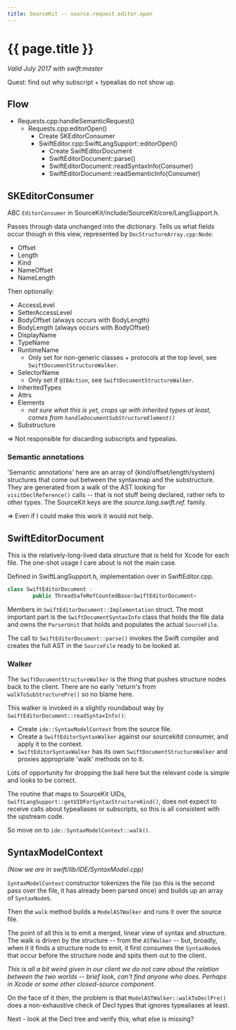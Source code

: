 ```yaml
---
title: SourceKit -- source.request.editor.open
---
```

# {{ page.title }}

*Valid July 2017 with swift:master*

Quest: find out why subscript + typealias do not show up.

## Flow

* Requests.cpp:handleSemanticRequest()
    * Requests.cpp:editorOpen()
        * Create SKEditorConsumer
        * SwiftEditor.cpp:SwiftLangSupport::editorOpen()
            * Create SwiftEditorDocument
            * SwiftEditorDocument::parse()
            * SwiftEditorDocument::readSyntaxInfo(Consumer)
            * SwiftEditorDocument::readSemanticInfo(Consumer)

## SKEditorConsumer

ABC `EditorConsumer` in SourceKit/include/SourceKit/core/LangSupport.h.

Passes through data unchanged into the dictionary.  Tells us what fields occur
though in this view, represented by `DocStructureArray.cpp:Node`:
* Offset
* Length
* Kind
* NameOffset
* NameLength 

Then optionally:
* AccessLevel
* SetterAccessLevel
* BodyOffset (always occurs with BodyLength)
* BodyLength (always occurs with BodyOffset)
* DisplayName
* TypeName
* RuntimeName
    * Only set for non-generic classes + protocols at the top level, see
      `SwiftDocumentStructureWalker`.
* SelectorName
    * Only set if `@IBAction`, see `SwiftDocumentStructureWalker`.
* InheritedTypes
* Attrs
* Elements
    * *not sure what this is yet, crops up with inherited types at least,
      comes from `handleDocumentSubStructureElement()`*
* Substructure

=> Not responsible for discarding subscripts and typealias.

### Semantic annotations

'Semantic annotations' here are an array of {kind/offset/length/system}
structures that come out between the syntaxmap and the substructure.  They are
generated from a walk of the AST looking for `visitDeclReference()` calls --
that is not stuff being declared, rather refs to other types.  The SourceKit
keys are the *source.lang.swift.ref.* family.

=> Even if I could make this work it would not help.

## SwiftEditorDocument

This is the relatively-long-lived data structure that is held for Xcode for
each file.  The one-shot usage I care about is not the main case.

Defined in SwiftLangSupport.h, implementation over in SwiftEditor.cpp.
```c++
class SwiftEditorDocument :
        public ThreadSafeRefCountedBase<SwiftEditorDocument>
```
Members in `SwiftEditorDocument::Implementation` struct.  The most important
part is the `SwiftDocumentSyntaxInfo` class that holds the file data and owns
the `ParserUnit` that holds and populates the actual `SourceFile`.

The call to `SwiftEditorDocument::parse()` invokes the Swift compiler and
creates the full AST in the `SourceFile` ready to be looked at.

### Walker

The `SwiftDocumentStructureWalker` is the thing that pushes structure nodes
back to the client.  There are no early 'return's from `walkToSubStructurePre()`
so no blame here.

This walker is invoked in a slightly roundabout way by
`SwiftEditorDocument::readSyntaxInfo()`:
* Create `ide::SyntaxModelContext` from the source file.
* Create a `SwiftEditorSyntaxWalker` against our sourcekitd consumer, and apply
  it to the context.
* `SwiftEditorSyntaxWalker` has its own `SwiftDocumentStructureWalker` and
  proxies appropriate 'walk' methods on to it.

Lots of opportunity for dropping the ball here but the relevant code is simple
and looks to be correct.

The routine that maps to SourceKit UIDs,
`SwiftLangSupport::getUIDForSyntaxStructureKind()`, does not expect to receive
calls about typealiases or subscripts, so this is all consistent with the
upstream code.

So move on to `ide::SyntaxModelContext::walk()`.

## SyntaxModelContext

<i>(Now we are in swift/lib/IDE/SyntaxModel.cpp)</i>

`SyntaxModelContext` constructor tokenizes the file (so this is the second pass
over the file, it has already been parsed once) and builds up an array of
`SyntaxNode`s.

Then the `walk` method builds a `ModelASTWalker` and runs it over the source
file.

The point of all this is to emit a merged, linear view of syntax and structure.
The walk is driven by the structure -- from the `ASTWalker` -- but, broadly,
when it it finds a structure node to emit, it first consumes the `SyntaxNode`s
that occur before the structure node and spits them out to the client.

*This is all a bit weird given in our client we do not care about the relation
between the two worlds -- brief look, can't find anyone who does.  Perhaps in
Xcode or some other closed-source component.*

On the face of it then, the problem is that `ModelASTWalker::walkToDeclPre()`
does a non-exhaustive check of Decl types that ignores typealiases at least.

Next - look at the Decl tree and verify this, what else is missing?
